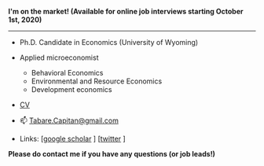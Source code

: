 **I'm on the market! (Available for online job interviews starting October 1st, 2020)**

***

- Ph.D. Candidate in Economics (University of Wyoming)

- Applied microeconomist

   - Behavioral Economics
   - Environmental and Resource Economics
   - Development economics

- [CV](https://www.tabarecapitan.com/assets/cv/tabareCapitan_CV.pdf)

- 📫 Tabare.Capitan@gmail.com

- Links: [[google scholar](https://scholar.google.com/citations?user=uqivDeoAAAAJ&hl=en) ]
 [[twitter](https://twitter.com/tabareCapitan) ]


**Please do contact me if you have any questions (or job leads!)**


